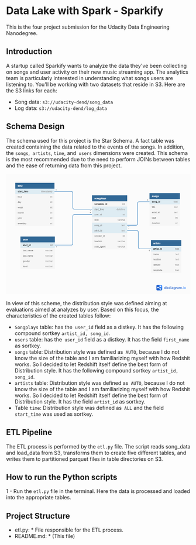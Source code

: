  # Data Lake with Spark - Sparkify


This is the four project submission for the Udacity Data Engineering Nanodegree.

## Introduction


A startup called Sparkify wants to analyze the data they've been collecting on songs and user activity on their new music streaming app. The analytics team is particularly interested in understanding what songs users are listening to. You'll be working with two datasets that reside in S3. Here are the S3 links for each:

- Song data: `s3://udacity-dend/song_data`
- Log data: `s3://udacity-dend/log_data`


## Schema Design


The schema used for this project is the Star Schema. A fact table was created containing the data related to the events of the songs. In addition, the `songs`,` artists`, `time`, and` users` dimensions were created. This schema is the most recommended due to the need to perform JOINs between tables and the ease of returning data from this project.

![Schema Design](Schema_Design.png?Raw=true "Schema Design")

In view of this scheme, the distribution style was defined aiming at evaluations aimed at analyzes by user. Based on this focus, the characteristics of the created tables follow:
- `Songplays` table: has the` user_id` field as a distkey. It has the following compound sortkey `artist_id, song_id`.
- `users` table: has the` user_id` field as a distkey. It has the field `first_name` as sortkey.
- `songs` table: Distribution style was defined as` AUTO`, because I do not know the size of the table and I am familiarizing myself with how Redshit works. So I decided to let Redshift itself define the best form of Distribution style. It has the following compound sortkey `artist_id, song_id`.
- `artists` table: Distribution style was defined as` AUTO`, because I do not know the size of the table and I am familiarizing myself with how Redshit works. So I decided to let Redshift itself define the best form of Distribution style. It has the field `artist_id` as sortkey.
- Table `time`: Distribution style was defined as` ALL` and the field `start_time` was used as sortkey.
 


## ETL Pipeline


The ETL process is performed by the `etl.py` file. The script reads song_data and load_data from S3, transforms them to create five different tables, and writes them to partitioned parquet files in table directories on S3.


## How to run the Python scripts


1 - Run the `etl.py` file in the terminal. Here the data is processed and loaded into the appropriate tables.


## Project Structure


* etl.py: * File responsible for the ETL process.
* README.md: * (This file)
